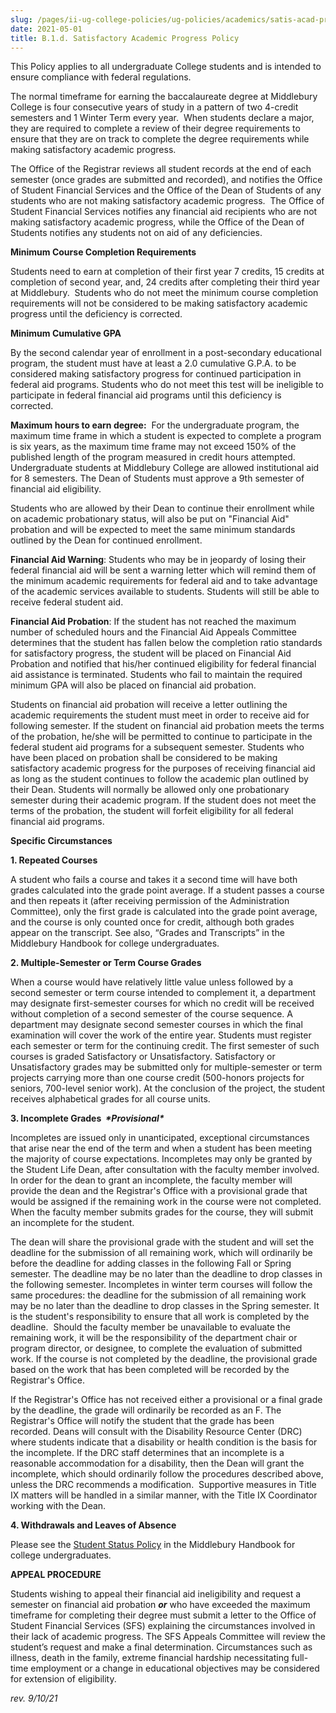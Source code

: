 ```yaml
---
slug: /pages/ii-ug-college-policies/ug-policies/academics/satis-acad-prog
date: 2021-05-01
title: B.1.d. Satisfactory Academic Progress Policy
---
```

This Policy applies to all undergraduate College students and is intended to ensure compliance with federal regulations.

The normal timeframe for earning the baccalaureate degree at Middlebury College is four consecutive years of study in a pattern of two 4-credit semesters and 1 Winter Term every year.  When students declare a major, they are required to complete a review of their degree requirements to ensure that they are on track to complete the degree requirements while making satisfactory academic progress.

The Office of the Registrar reviews all student records at the end of each semester (once grades are submitted and recorded), and notifies the Office of Student Financial Services and the Office of the Dean of Students of any students who are not making satisfactory academic progress.  The Office of Student Financial Services notifies any financial aid recipients who are not making satisfactory academic progress, while the Office of the Dean of Students notifies any students not on aid of any deficiencies.

**Minimum Course Completion Requirements**

Students need to earn at completion of their first year 7 credits, 15 credits at completion of second year, and, 24 credits after completing their third year at Middlebury.  Students who do not meet the minimum course completion requirements will not be considered to be making satisfactory academic progress until the deficiency is corrected.

**Minimum Cumulative GPA**

By the second calendar year of enrollment in a post-secondary educational program, the student must have at least a 2.0 cumulative G.P.A. to be considered making satisfactory progress for continued participation in federal aid programs. Students who do not meet this test will be ineligible to participate in federal financial aid programs until this deficiency is corrected.

**Maximum hours to earn degree:**  For the undergraduate program, the maximum time frame in which a student is expected to complete a program is six years, as the maximum time frame may not exceed 150% of the published length of the program measured in credit hours attempted. Undergraduate students at Middlebury College are allowed institutional aid for 8 semesters. The Dean of Students must approve a 9th semester of financial aid eligibility.

Students who are allowed by their Dean to continue their enrollment while on academic probationary status, will also be put on "Financial Aid" probation and will be expected to meet the same minimum standards outlined by the Dean for continued enrollment.

**Financial Aid Warning**: Students who may be in jeopardy of losing their federal financial aid will be sent a warning letter which will remind them of the minimum academic requirements for federal aid and to take advantage of the academic services available to students. Students will still be able to receive federal student aid.

**Financial Aid Probation**: If the student has not reached the maximum number of scheduled hours and the Financial Aid Appeals Committee determines that the student has fallen below the completion ratio standards for satisfactory progress, the student will be placed on Financial Aid Probation and notified that his/her continued eligibility for federal financial aid assistance is terminated. Students who fail to maintain the required minimum GPA will also be placed on financial aid probation.

Students on financial aid probation will receive a letter outlining the academic requirements the student must meet in order to receive aid for following semester. If the student on financial aid probation meets the terms of the probation, he/she will be permitted to continue to participate in the federal student aid programs for a subsequent semester. Students who have been placed on probation shall be considered to be making satisfactory academic progress for the purposes of receiving financial aid as long as the student continues to follow the academic plan outlined by their Dean. Students will normally be allowed only one probationary semester during their academic program. If the student does not meet the terms of the probation, the student will forfeit eligibility for all federal financial aid programs.

**Specific Circumstances**

**1\. Repeated Courses**

A student who fails a course and takes it a second time will have both grades calculated into the grade point average. If a student passes a course and then repeats it (after receiving permission of the Administration Committee), only the first grade is calculated into the grade point average, and the course is only counted once for credit, although both grades appear on the transcript. See also, “Grades and Transcripts” in the Middlebury Handbook for college undergraduates.

**2\. Multiple-Semester or Term Course Grades**

When a course would have relatively little value unless followed by a second semester or term course intended to complement it, a department may designate first-semester courses for which no credit will be received without completion of a second semester of the course sequence. A department may designate second semester courses in which the final examination will cover the work of the entire year. Students must register each semester or term for the continuing credit. The first semester of such courses is graded Satisfactory or Unsatisfactory. Satisfactory or Unsatisfactory grades may be submitted only for multiple-semester or term projects carrying more than one course credit (500-honors projects for seniors, 700-level senior work). At the conclusion of the project, the student receives alphabetical grades for all course units.

**3\. Incomplete Grades  _\*Provisional\*_**

Incompletes are issued only in unanticipated, exceptional circumstances that arise near the end of the term and when a student has been meeting the majority of course expectations. Incompletes may only be granted by the Student Life Dean, after consultation with the faculty member involved. In order for the dean to grant an incomplete, the faculty member will provide the dean and the Registrar's Office with a provisional grade that would be assigned if the remaining work in the course were not completed. When the faculty member submits grades for the course, they will submit an incomplete for the student.

The dean will share the provisional grade with the student and will set the deadline for the submission of all remaining work, which will ordinarily be before the deadline for adding classes in the following Fall or Spring semester. The deadline may be no later than the deadline to drop classes in the following semester. Incompletes in winter term courses will follow the same procedures: the deadline for the submission of all remaining work may be no later than the deadline to drop classes in the Spring semester. It is the student's responsibility to ensure that all work is completed by the deadline.  Should the faculty member be unavailable to evaluate the remaining work, it will be the responsibility of the department chair or program director, or designee, to complete the evaluation of submitted work. If the course is not completed by the deadline, the provisional grade based on the work that has been completed will be recorded by the Registrar's Office.

If the Registrar's Office has not received either a provisional or a final grade by the deadline, the grade will ordinarily be recorded as an F. The Registrar's Office will notify the student that the grade has been recorded. Deans will consult with the Disability Resource Center (DRC) where students indicate that a disability or health condition is the basis for the incomplete. If the DRC staff determines that an incomplete is a reasonable accommodation for a disability, then the Dean will grant the incomplete, which should ordinarily follow the procedures described above, unless the DRC recommends a modification.  Supportive measures in Title IX matters will be handled in a similar manner, with the Title IX Coordinator working with the Dean.

**4\. Withdrawals and Leaves of Absence**

Please see the [Student Status Policy](/pages/ii-ug-college-policies/ug-policies/academics/student-status) in the Middlebury Handbook for college undergraduates.

**APPEAL PROCEDURE**

Students wishing to appeal their financial aid ineligibility and request a semester on financial aid probation **_or_** who have exceeded the maximum timeframe for completing their degree must submit a letter to the Office of Student Financial Services (SFS) explaining the circumstances involved in their lack of academic progress. The SFS Appeals Committee will review the student’s request and make a final determination. Circumstances such as illness, death in the family, extreme financial hardship necessitating full-time employment or a change in educational objectives may be considered for extension of eligibility.

_rev. 9/10/21_
